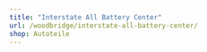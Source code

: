 ```yaml
---
title: "Interstate All Battery Center"
url: /woodbridge/interstate-all-battery-center/
shop: Autoteile
---
```

